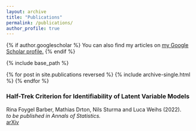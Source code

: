 ```yaml
---
layout: archive
title: "Publications"
permalink: /publications/
author_profile: true
---
```


{% if author.googlescholar %}
  You can also find my articles on <u><a href="{{author.googlescholar}}">my Google Scholar profile</a>.</u>
{% endif %}

{% include base_path %}

{% for post in site.publications reversed %}
  {% include archive-single.html %}
{% endfor %}

### Half-Trek Criterion for Identifiability of Latent Variable Models
Rina Foygel Barber, Mathias Drton, Nils Sturma and Luca Weihs (2022).\
*to be published in Annals of Statistics.*\
[arXiv](https://arxiv.org/abs/2201.04457)